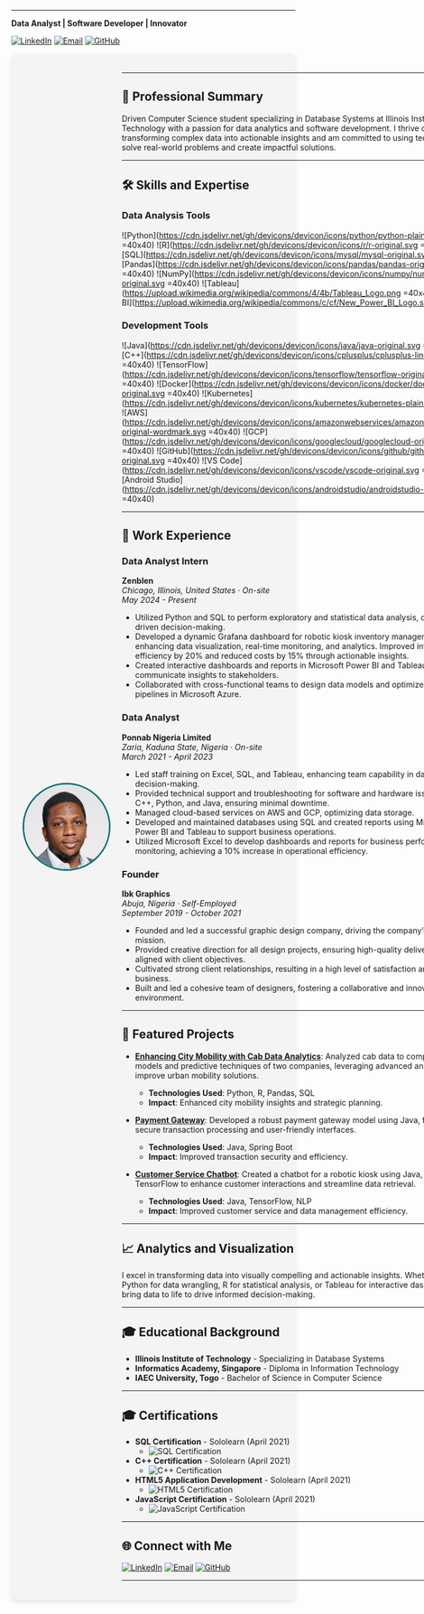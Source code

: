 

---


**Data Analyst | Software Developer | Innovator**

[![LinkedIn](https://img.shields.io/badge/LinkedIn-Connect-blue?style=flat&logo=linkedin)](https://www.linkedin.com/in/khalilmuhammad) [![Email](https://img.shields.io/badge/Email-Contact-red?style=flat&logo=gmail)](mailto:khalil.muhammad@example.com) [![GitHub](https://img.shields.io/badge/GitHub-Projects-black?style=flat&logo=github)](https://github.com/Ksani1)

<div style="display: flex; align-items: center; padding: 20px; background-color: #f4f4f4; border-radius: 10px; box-shadow: 0 4px 8px rgba(0, 0, 0, 0.1);">
    <img src="Photo.png" alt="Khalil Muhammad" width="150" style="border-radius: 50%; border: 3px solid #0d7377; margin-right: 20px;">
    <div>


---

## 🌟 Professional Summary

Driven Computer Science student specializing in Database Systems at Illinois Institute of Technology with a passion for data analytics and software development. I thrive on transforming complex data into actionable insights and am committed to using technology to solve real-world problems and create impactful solutions.

---

## 🛠️ Skills and Expertise

### Data Analysis Tools

![Python](https://cdn.jsdelivr.net/gh/devicons/devicon/icons/python/python-plain.svg =40x40)
![R](https://cdn.jsdelivr.net/gh/devicons/devicon/icons/r/r-original.svg =40x40)
![SQL](https://cdn.jsdelivr.net/gh/devicons/devicon/icons/mysql/mysql-original.svg =40x40)
![Pandas](https://cdn.jsdelivr.net/gh/devicons/devicon/icons/pandas/pandas-original.svg =40x40)
![NumPy](https://cdn.jsdelivr.net/gh/devicons/devicon/icons/numpy/numpy-original.svg =40x40)
![Tableau](https://upload.wikimedia.org/wikipedia/commons/4/4b/Tableau_Logo.png =40x40)
![Power BI](https://upload.wikimedia.org/wikipedia/commons/c/cf/New_Power_BI_Logo.svg =40x40)

### Development Tools

![Java](https://cdn.jsdelivr.net/gh/devicons/devicon/icons/java/java-original.svg =40x40)
![C++](https://cdn.jsdelivr.net/gh/devicons/devicon/icons/cplusplus/cplusplus-line.svg =40x40)
![TensorFlow](https://cdn.jsdelivr.net/gh/devicons/devicon/icons/tensorflow/tensorflow-original.svg =40x40)
![Docker](https://cdn.jsdelivr.net/gh/devicons/devicon/icons/docker/docker-original.svg =40x40)
![Kubernetes](https://cdn.jsdelivr.net/gh/devicons/devicon/icons/kubernetes/kubernetes-plain.svg =40x40)
![AWS](https://cdn.jsdelivr.net/gh/devicons/devicon/icons/amazonwebservices/amazonwebservices-original-wordmark.svg =40x40)
![GCP](https://cdn.jsdelivr.net/gh/devicons/devicon/icons/googlecloud/googlecloud-original.svg =40x40)
![GitHub](https://cdn.jsdelivr.net/gh/devicons/devicon/icons/github/github-original.svg =40x40)
![VS Code](https://cdn.jsdelivr.net/gh/devicons/devicon/icons/vscode/vscode-original.svg =40x40)
![Android Studio](https://cdn.jsdelivr.net/gh/devicons/devicon/icons/androidstudio/androidstudio-original.svg =40x40)

---

## 💼 Work Experience

### Data Analyst Intern
**Zenblen**  
*Chicago, Illinois, United States · On-site*  
*May 2024 - Present*

- Utilized Python and SQL to perform exploratory and statistical data analysis, driving data-driven decision-making.
- Developed a dynamic Grafana dashboard for robotic kiosk inventory management, enhancing data visualization, real-time monitoring, and analytics. Improved inventory efficiency by 20% and reduced costs by 15% through actionable insights.
- Created interactive dashboards and reports in Microsoft Power BI and Tableau to communicate insights to stakeholders.
- Collaborated with cross-functional teams to design data models and optimize data pipelines in Microsoft Azure.

### Data Analyst
**Ponnab Nigeria Limited**  
*Zaria, Kaduna State, Nigeria · On-site*  
*March 2021 - April 2023*

- Led staff training on Excel, SQL, and Tableau, enhancing team capability in data-driven decision-making.
- Provided technical support and troubleshooting for software and hardware issues using C++, Python, and Java, ensuring minimal downtime.
- Managed cloud-based services on AWS and GCP, optimizing data storage.
- Developed and maintained databases using SQL and created reports using Microsoft Power BI and Tableau to support business operations.
- Utilized Microsoft Excel to develop dashboards and reports for business performance monitoring, achieving a 10% increase in operational efficiency.

### Founder
**Ibk Graphics**  
*Abuja, Nigeria · Self-Employed*  
*September 2019 - October 2021*

- Founded and led a successful graphic design company, driving the company’s vision and mission.
- Provided creative direction for all design projects, ensuring high-quality deliverables aligned with client objectives.
- Cultivated strong client relationships, resulting in a high level of satisfaction and repeat business.
- Built and led a cohesive team of designers, fostering a collaborative and innovative work environment.

---

## 🚀 Featured Projects

- **[Enhancing City Mobility with Cab Data Analytics](https://github.com/Ksani1/Enhancing-City-Mobility-with-Cab-Data-Analytics)**: Analyzed cab data to compare pricing models and predictive techniques of two companies, leveraging advanced analytics to improve urban mobility solutions.
  - **Technologies Used**: Python, R, Pandas, SQL
  - **Impact**: Enhanced city mobility insights and strategic planning.

- **[Payment Gateway](https://github.com/Ksani1/payment-gateway)**: Developed a robust payment gateway model using Java, focusing on secure transaction processing and user-friendly interfaces.
  - **Technologies Used**: Java, Spring Boot
  - **Impact**: Improved transaction security and efficiency.

- **[Customer Service Chatbot](https://github.com/Ksani1/customer-service-chatbot)**: Created a chatbot for a robotic kiosk using Java, NLP, and TensorFlow to enhance customer interactions and streamline data retrieval.
  - **Technologies Used**: Java, TensorFlow, NLP
  - **Impact**: Improved customer service and data management efficiency.

---

## 📈 Analytics and Visualization

I excel in transforming data into visually compelling and actionable insights. Whether using Python for data wrangling, R for statistical analysis, or Tableau for interactive dashboards, I bring data to life to drive informed decision-making.

---

## 🎓 Educational Background

- **Illinois Institute of Technology** - Specializing in Database Systems
- **Informatics Academy, Singapore** - Diploma in Information Technology
- **IAEC University, Togo** - Bachelor of Science in Computer Science

---

## 🎓 Certifications

- **SQL Certification** - Sololearn (April 2021)
  - ![SQL Certification](path/to/your/sql-certification-image.png)
- **C++ Certification** - Sololearn (April 2021)
  - ![C++ Certification](path/to/your/cplusplus-certification-image.png)
- **HTML5 Application Development** - Sololearn (April 2021)
  - ![HTML5 Certification](path/to/your/html5-certification-image.png)
- **JavaScript Certification** - Sololearn (April 2021)
  - ![JavaScript Certification](path/to/your/javascript-certification-image.png)

---

## 🌐 Connect with Me

[![LinkedIn](https://img.shields.io/badge/LinkedIn-Connect-blue?style=flat&logo=linkedin)](https://www.linkedin.com/in/khalilmuhammad) [![Email](https://img.shields.io/badge/Email-Contact-red?style=flat&logo=gmail)](mailto:khalil.muhammad@example.com) [![GitHub](https://img.shields.io/badge/GitHub-Projects-black?style=flat&logo=github)](https://github.com/Ksani1)

---

